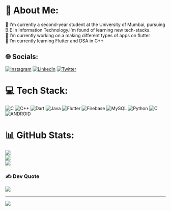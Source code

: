 # 💫 About Me:
💬 I'm currently a second-year student at the University of Mumbai, pursuing B.E in Information Technology.I'm found of learning new tech-stacks.<br>🔭 I’m currently working on a making different types of apps on flutter<br>🌱 I’m currently learning Flutter and DSA in C++ <br>


## 🌐 Socials:
[![Instagram](https://img.shields.io/badge/Instagram-%23E4405F.svg?logo=Instagram&logoColor=white)](https://instagram.com/raghav._.2104) [![LinkedIn](https://img.shields.io/badge/LinkedIn-%230077B5.svg?logo=linkedin&logoColor=white)](https://linkedin.com/in/https://in.linkedin.com/in/raghav-mundhara-326166255) [![Twitter](https://img.shields.io/badge/Twitter-%231DA1F2.svg?logo=Twitter&logoColor=white)](https://twitter.com/raghav_mundhara) 

# 💻 Tech Stack:
![C](https://img.shields.io/badge/c-%2300599C.svg?style=for-the-badge&logo=c&logoColor=white) ![C++](https://img.shields.io/badge/c++-%2300599C.svg?style=for-the-badge&logo=c%2B%2B&logoColor=white) ![Dart](https://img.shields.io/badge/dart-%230175C2.svg?style=for-the-badge&logo=dart&logoColor=white) ![Java](https://img.shields.io/badge/java-%23ED8B00.svg?style=for-the-badge&logo=java&logoColor=white) ![Flutter](https://img.shields.io/badge/Flutter-%2302569B.svg?style=for-the-badge&logo=Flutter&logoColor=white) ![Firebase](https://img.shields.io/badge/firebase-%23039BE5.svg?style=for-the-badge&logo=firebase) ![MySQL](https://img.shields.io/badge/mysql-%2300f.svg?style=for-the-badge&logo=mysql&logoColor=white) ![Python](https://img.shields.io/badge/python-3670A0?style=for-the-badge&logo=python&logoColor=ffdd54) ![C](https://img.shields.io/badge/c-%2300599C.svg?style=for-the-badge&logo=c&logoColor=white) ![ANDROID](https://img.shields.io/badge/android-%2320232a.svg?style=for-the-badge&logo=android&logoColor=%a4c639)
# 📊 GitHub Stats:
![](https://github-readme-stats.vercel.app/api?username=Raghav-2104&theme=nightowl&hide_border=false&include_all_commits=false&count_private=false)<br/>
![](https://github-readme-streak-stats.herokuapp.com/?user=Raghav-2104&theme=nightowl&hide_border=false)<br/>
![](https://github-readme-stats.vercel.app/api/top-langs/?username=Raghav-2104&theme=nightowl&hide_border=false&include_all_commits=false&count_private=false&layout=compact)
<!-- 
## 🐦 Latest Tweet
[![](https://gtce.itsvg.in/api?username=raghav_mundhara)](https://github.com/VishwaGauravIn/github-twitter-card-embed) -->

### ✍️ Dev Quote
![](https://quotes-github-readme.vercel.app/api?type=horizontal&theme=radical)

---
[![](https://visitcount.itsvg.in/api?id=Raghav-2104&icon=0&color=0)](https://visitcount.itsvg.in)

<!-- Proudly created with GPRM ( https://gprm.itsvg.in ) -->
